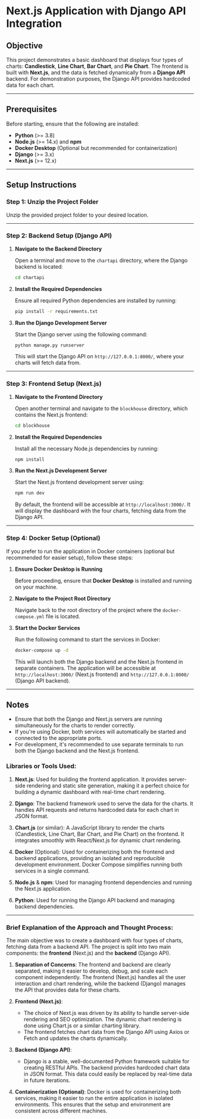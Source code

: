 
# Next.js Application with Django API Integration

## Objective
This project demonstrates a basic dashboard that displays four types of charts: **Candlestick**, **Line Chart**, **Bar Chart**, and **Pie Chart**. The frontend is built with **Next.js**, and the data is fetched dynamically from a **Django API** backend. For demonstration purposes, the Django API provides hardcoded data for each chart.

---

## Prerequisites
Before starting, ensure that the following are installed:

- **Python** (>= 3.8)
- **Node.js** (>= 14.x) and **npm**
- **Docker Desktop** (Optional but recommended for containerization)
- **Django** (>= 3.x)
- **Next.js** (>= 12.x)

---

## Setup Instructions

### Step 1: Unzip the Project Folder
Unzip the provided project folder to your desired location.

---

### Step 2: Backend Setup (Django API)

1. **Navigate to the Backend Directory**

   Open a terminal and move to the `chartapi` directory, where the Django backend is located:

   ```bash
   cd chartapi
   ```

2. **Install the Required Dependencies**

   Ensure all required Python dependencies are installed by running:

   ```bash
   pip install -r requirements.txt
   ```

3. **Run the Django Development Server**

   Start the Django server using the following command:

   ```bash
   python manage.py runserver
   ```

   This will start the Django API on `http://127.0.0.1:8000/`, where your charts will fetch data from.

---

### Step 3: Frontend Setup (Next.js)

1. **Navigate to the Frontend Directory**

   Open another terminal and navigate to the `blockhouse` directory, which contains the Next.js frontend:

   ```bash
   cd blockhouse
   ```

2. **Install the Required Dependencies**

   Install all the necessary Node.js dependencies by running:

   ```bash
   npm install
   ```

3. **Run the Next.js Development Server**

   Start the Next.js frontend development server using:

   ```bash
   npm run dev
   ```

   By default, the frontend will be accessible at `http://localhost:3000/`. It will display the dashboard with the four charts, fetching data from the Django API.

---

### Step 4: Docker Setup (Optional)

If you prefer to run the application in Docker containers (optional but recommended for easier setup), follow these steps:

1. **Ensure Docker Desktop is Running**

   Before proceeding, ensure that **Docker Desktop** is installed and running on your machine.

2. **Navigate to the Project Root Directory**

   Navigate back to the root directory of the project where the `docker-compose.yml` file is located.

3. **Start the Docker Services**

   Run the following command to start the services in Docker:

   ```bash
   docker-compose up -d
   ```

   This will launch both the Django backend and the Next.js frontend in separate containers. The application will be accessible at `http://localhost:3000/` (Next.js frontend) and `http://127.0.0.1:8000/` (Django API backend).

---

## Notes

- Ensure that both the Django and Next.js servers are running simultaneously for the charts to render correctly.
- If you're using Docker, both services will automatically be started and connected to the appropriate ports.
- For development, it's recommended to use separate terminals to run both the Django backend and the Next.js frontend.

### Libraries or Tools Used:

1. **Next.js**: Used for building the frontend application. It provides server-side rendering and static site generation, making it a perfect choice for building a dynamic dashboard with real-time chart rendering.
   
2. **Django**: The backend framework used to serve the data for the charts. It handles API requests and returns hardcoded data for each chart in JSON format.
   
3. **Chart.js** (or similar): A JavaScript library to render the charts (Candlestick, Line Chart, Bar Chart, and Pie Chart) on the frontend. It integrates smoothly with React/Next.js for dynamic chart rendering.
   
4. **Docker** (Optional): Used for containerizing both the frontend and backend applications, providing an isolated and reproducible development environment. Docker Compose simplifies running both services in a single command.
   
5. **Node.js** & **npm**: Used for managing frontend dependencies and running the Next.js application.
   
6. **Python**: Used for running the Django API backend and managing backend dependencies.

---

### Brief Explanation of the Approach and Thought Process:

The main objective was to create a dashboard with four types of charts, fetching data from a backend API. The project is split into two main components: the **frontend** (Next.js) and the **backend** (Django API).

1. **Separation of Concerns**: The frontend and backend are clearly separated, making it easier to develop, debug, and scale each component independently. The frontend (Next.js) handles all the user interaction and chart rendering, while the backend (Django) manages the API that provides data for these charts.

2. **Frontend (Next.js)**: 
   - The choice of Next.js was driven by its ability to handle server-side rendering and SEO optimization. The dynamic chart rendering is done using Chart.js or a similar charting library.
   - The frontend fetches chart data from the Django API using Axios or Fetch and updates the charts dynamically.

3. **Backend (Django API)**: 
   - Django is a stable, well-documented Python framework suitable for creating RESTful APIs. The backend provides hardcoded chart data in JSON format. This data could easily be replaced by real-time data in future iterations.
   
4. **Containerization (Optional)**: Docker is used for containerizing both services, making it easier to run the entire application in isolated environments. This ensures that the setup and environment are consistent across different machines.